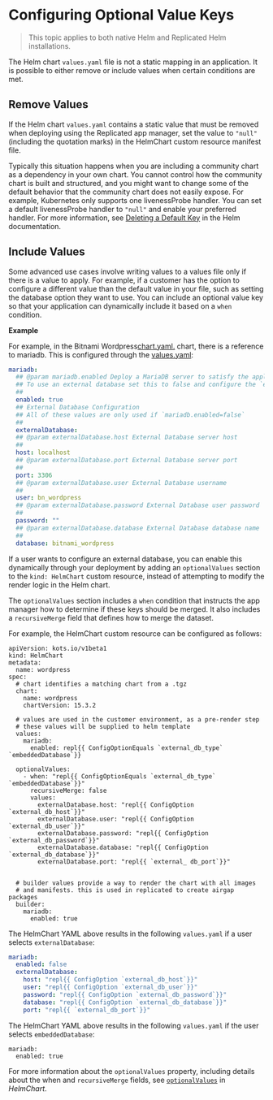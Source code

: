 # Configuring Optional Value Keys

> This topic applies to both native Helm and Replicated Helm installations.

The Helm chart `values.yaml` file is not a static mapping in an application.
It is possible to either remove or include values when certain conditions are met.

## Remove Values

If the Helm chart `values.yaml` contains a static value that must be removed when deploying using the Replicated app manager, set the value to `"null"` (including the quotation marks) in the HelmChart custom resource manifest file.

Typically this situation happens when you are including a community chart as a dependency in your own chart. You cannot control how the community chart is built and structured, and you might want to change some of the default behavior that the community chart does not easily expose. For example, Kubernetes only supports one livenessProbe handler. You can set a default livenessProbe handler to `"null"` and enable your preferred handler. For more information, see [Deleting a Default Key](https://helm.sh/docs/chart_template_guide/values_files/#deleting-a-default-key) in the Helm documentation.

## Include Values

Some advanced use cases involve writing values to a values file only if there is a value to apply. For example, if a customer has the option to configure a different value than the default value in your file, such as setting the database option they want to use. You can include an optional value key so that your application can dynamically include it based on a `when` condition.

**Example**

For example, in the Bitnami Wordpress[chart.yaml.](https://github.com/bitnami/charts/blob/main/bitnami/wordpress/Chart.yaml) chart, there is a reference to mariadb. This is configured through the [values.yaml](https://github.com/bitnami/charts/blob/main/bitnami/wordpress/values.yaml#L1086):

```yaml
mariadb:
  ## @param mariadb.enabled Deploy a MariaDB server to satisfy the applications database requirements
  ## To use an external database set this to false and configure the `externalDatabase.*` parameters
  ##
  enabled: true
  ## External Database Configuration
  ## All of these values are only used if `mariadb.enabled=false`
  ##
  externalDatabase:
  ## @param externalDatabase.host External Database server host
  ##
  host: localhost
  ## @param externalDatabase.port External Database server port
  ##
  port: 3306
  ## @param externalDatabase.user External Database username
  ##
  user: bn_wordpress
  ## @param externalDatabase.password External Database user password
  ##
  password: ""
  ## @param externalDatabase.database External Database database name
  ##
  database: bitnami_wordpress
```
If a user wants to configure an external database, you can enable this dynamically through your deployment by adding an `optionalValues` section to the `kind: HelmChart` custom resource, instead of attempting to modify the render logic in the Helm chart.

The `optionalValues` section includes a `when` condition that instructs the app manager how to determine if these keys should be merged. It also includes a `recursiveMerge` field that defines how to merge the dataset.

For example, the HelmChart custom resource can be configured as follows:

```
apiVersion: kots.io/v1beta1
kind: HelmChart
metadata:
  name: wordpress
spec:
  # chart identifies a matching chart from a .tgz
  chart:
    name: wordpress
    chartVersion: 15.3.2

  # values are used in the customer environment, as a pre-render step
  # these values will be supplied to helm template
  values:
    mariadb:
      enabled: repl{{ ConfigOptionEquals `external_db_type` `embeddedDatabase`}}

  optionalValues:
    - when: "repl{{ ConfigOptionEquals `external_db_type` `embeddedDatabase`}}"
      recursiveMerge: false
      values:
        externalDatabase.host: "repl{{ ConfigOption `external_db_host`}}"
        externalDatabase.user: "repl{{ ConfigOption `external_db_user`}}"
        externalDatabase.password: "repl{{ ConfigOption `external_db_password`}}"
        externalDatabase.database: "repl{{ ConfigOption `external_db_database`}}"
        externalDatabase.port: "repl{{ `external_ db_port`}}"


  # builder values provide a way to render the chart with all images
  # and manifests. this is used in replicated to create airgap packages
  builder:
    mariadb:
      enabled: true
```
The HelmChart YAML above results in the following `values.yaml` if a user selects `externalDatabase`:

```yaml
mariadb:
  enabled: false
  externalDatabase:
    host: "repl{{ ConfigOption `external_db_host`}}"
    user: "repl{{ ConfigOption `external_db_user`}}"
    password: "repl{{ ConfigOption `external_db_password`}}"
    database: "repl{{ ConfigOption `external_db_database`}}"
    port: "repl{{ `external_db_port`}}"
```
The HelmChart YAML above results in the following `values.yaml` if the user selects `embeddedDatabase`:

```
mariadb:
  enabled: true
```

For more information about the `optionalValues` property, including details about the when and `recursiveMerge` fields, see [`optionalValues`](https://docs.replicated.com/reference/custom-resource-helmchart#optionalvalues) in _HelmChart_.